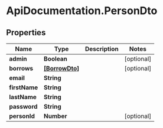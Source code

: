 # ApiDocumentation.PersonDto

## Properties

Name | Type | Description | Notes
------------ | ------------- | ------------- | -------------
**admin** | **Boolean** |  | [optional] 
**borrows** | [**[BorrowDto]**](BorrowDto.md) |  | [optional] 
**email** | **String** |  | 
**firstName** | **String** |  | 
**lastName** | **String** |  | 
**password** | **String** |  | 
**personId** | **Number** |  | [optional] 



